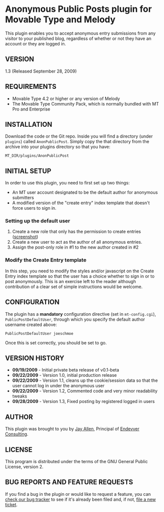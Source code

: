 # Anonymous Public Posts plugin for Movable Type and Melody #

This plugin enables you to accept anonymous entry submissions from any visitor to your published blog, regardless of whether or not they have an account or they are logged in.

## VERSION ##

1.3 (Released September 28, 2009)

## REQUIREMENTS ##

* Movable Type 4.2 or higher or any version of Melody
* The Movable Type Community Pack, which is normally bundled with MT Pro and Enterprise

## INSTALLATION ##

Download the code or the Git repo. Inside you will find a directory (under `plugins`) called `AnonPublicPost`. Simply copy the that directory from the archive into your plugins directory so that you have:

    MT_DIR/plugins/AnonPublicPost

## INITIAL SETUP ##

In order to use this plugin, you need to first set up two things:

* An MT user account designated to be the default author for anonymous submitters
* A modified version of the "create entry" index template that doesn't force users to sign in.

### Setting up the default user ###

1. Create a new role that only has the permission to create entries ([screenshot](http://emberapp.com/jayallen/images/post-only-role-for-anonymous-public-post-plug))
2. Create a new user to act as the author of all anonymous entries.
3. Assign the post-only role in #1 to the new author created in #2

### Modify the Create Entry template ###

In this step, you need to modify the styles and/or javascript on the Create Entry index template so that the user has a choice whether to sign in or to post anonymously.  This is an exercise left to the reader although contribution of a clear set of simple instructions would be welcome.
 
## CONFIGURATION ##

The plugin has a **mandatory** configuration directive (set in `mt-config.cgi`), `PublicPostDefaultUser`, through which you  specify the default author username created above:

    PublicPostDefaultUser joeschmoe

Once this is set correctly, you should be set to go.

## VERSION HISTORY ##

* **09/19/2009** - Initial private beta release of v0.1-beta
* **09/22/2009** - Version 1.0, initial production release
* **09/22/2009** - Version 1.1, cleans up the cookie/session data so that the user cannot log in under the anonymous user
* **09/22/2009** - Version 1.2, Commented code and very minor readability tweaks
* **09/28/2009** - Version 1.3, Fixed posting by registered logged in users

## AUTHOR ##

This plugin was brought to you by [Jay Allen][], Principal of [Endevver Consulting][].

## LICENSE ##

This program is distributed under the terms of the GNU General Public License, version 2.

## BUG REPORTS AND FEATURE REQUESTS ##

If you find a bug in the plugin or would like to request a feature, you can [check our bug tracker](https://endevver.lighthouseapp.com/projects/37823-anonymous-public-posts/tickets) to see if it's already been filed and, if not, [file a new ticket](https://endevver.lighthouseapp.com/projects/37823-anonymous-public-posts/tickets/new).

[Movable Type]: http://movabletype.org
[Melody]: http://openmelody.org
[Jay Allen]: http://jayallen.org
[Endevver Consulting]: http://endevver.com
